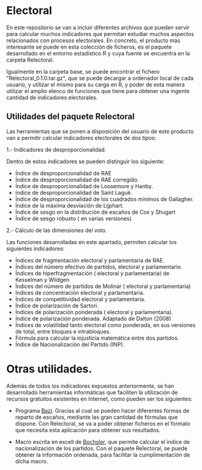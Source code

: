 # Electoral
En este repositorio se van a incluir diferentes archivos que pueden servir para calcular
 muchos indicadores que permitan estudiar muchos aspectos relacionados con procesos
 electorales.
 En concreto, el producto más interesante se puede en esta colección de ficheros, es el
 paquete desarrollado en el entorno estadístico R y cuya fuente se encuentra en la 
 carpeta Relectoral.
 
 Igualmente en la carpeta base, se puede encontrar el fichero "Relectoral_0.1.0.tar.gz", que 
 se puede decargar a ordenador local de cada usuario, y utilizar el mismo para su carga en R, 
 y poder de esta manera utilizar el amplio elenco de funciones que tiene para obtener
 una ingente cantidad de indicadores electorales.
 
## Utilidades del paquete Relectoral

Las herramientas que se ponen a disposición del usuario de este producto van a permitir calcular indicadores electorales de dos tipos:

1.- Indicadores de desproporcionalidad.

Dentro de estos indicadores se pueden distinguir los siguiente:

* Índice de desproporcionalidad de RAE
* Índice de desproporcionalidad de RAE corregido.
* Índice de desproporcionalidad de Loosemore y Hanby.
* índice de desproporcionalidad de Saint Laguë.
* Índice de desproporcionalidad de los cuadrados mínimos de Gallagher.
* Índice de la máxima desviación de Lijphart.
* Índice de sesgo en la distribución de escaños de Cox y Shugart
* Índice de sesgo robusto ( en varias versiones)

2.- Cálculo de las dimensiones del voto. 
 
 Las funciones desarrolladas en este apartado, permiten calcular los siguientes
 indicadores:
 
* Índices de fragmentación electoral y parlamentaria de RAE.
* Índices del número efectivo de partidos, electoral y parlamentario.
* Índices de hiperfragmentación ( electoral y parlamentaria) de Kesselman y Wildgen
* Índices del número de partidos de Molinar ( electoral y parlamentaria)
* Indices de concentración electoral y parlamentaria.
* Índices de competitividad electoral y parlamentaria.
* Índice de polarización de Sartori.
* Índices de polarización ponderada ( electoral y parlamentaria).
* Índice de polarización ponderada. Adaptado de Dalton (2008)
* Índices de volatilidad tanto electoral como ponderada, en sus versiones de total,
	entre bloques e intrabloques.
* Fórmula para calcular la injusticia matemática entre dos partidos.
* Índice de Nacionalización del Partido (INP).

# Otras utilidades.

Además de todos los indicadores expuestos anteriormente, se han desarrollado herramientas
informáticas que faciliten la utilización de recursos gratuitos existentes en 
Internet, como pueden ser los siguientes:

* Programa [Bazi](https://www.math.uni-augsburg.de/htdocs/emeriti/pukelsheim/bazi/). Gracias
al cual se pueden hacer diferentes formas de reparto de escaños, mediante las gran
cantidad de fórmulas que dispone. Con Relectoral, se va a poder obtener ficheros en 
el formato que necesita esta aplicación para obtener sus resultados.

* Macro escrita en excell de [Bochsler](https://www.bochsler.eu/pns/), que permite
calcular el índice de nacionalización de los partidos. Con el paquete Relectoral, se puede
obtener la información ordenada, para facilitar la cumplimentación de dicha macro.
